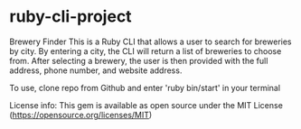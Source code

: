 # ruby-cli-project
Brewery Finder
This is a Ruby CLI that allows a user to search for breweries by city.  By entering a city, the CLI will return a
list of breweries to choose from.  After selecting a brewery, the user is then provided with the full address, phone 
number, and website address.  

To use, clone repo from Github and enter 'ruby bin/start' in your terminal

License info:
This gem is available as open source under the MIT License (https://opensource.org/licenses/MIT)